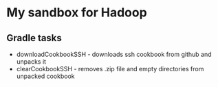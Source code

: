 My sandbox for Hadoop
=====================

Gradle tasks
------------
+ downloadCookbookSSH - downloads ssh cookbook from github and unpacks it
+ clearCookbookSSH - removes .zip file and empty directories from unpacked 
                     cookbook 
